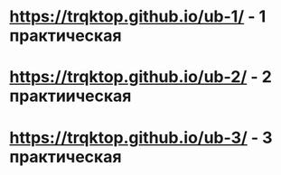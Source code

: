 # 
# https://trqktop.github.io/ub-1/ - 1 практическая
# https://trqktop.github.io/ub-2/ - 2 практиическая
# https://trqktop.github.io/ub-3/ - 3 практическая
